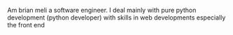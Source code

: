 Am brian meli a software engineer. I deal mainly with pure python development (python developer) with skills in web developments especially the front end 
